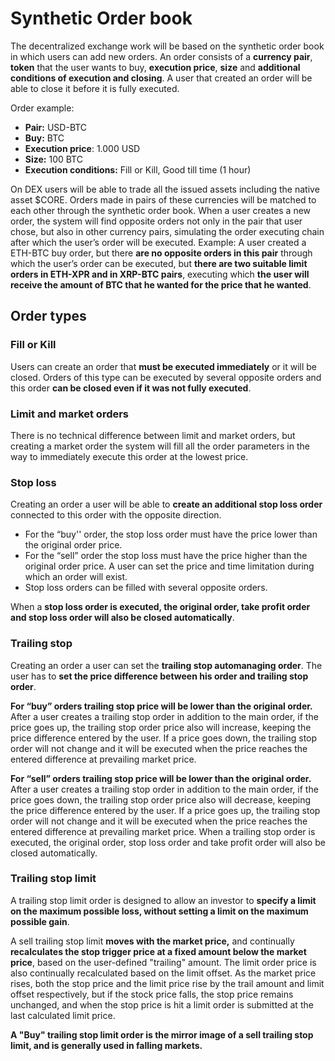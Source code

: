 
# Synthetic Order book
The decentralized exchange work will be based on the synthetic order book in which users can add new orders. 
An order consists of a **currency pair**, **token** that the user wants to buy, **execution price**, **size** and **additional conditions of execution and closing**. 
A user that created an order will be able to close it before it is fully executed.

Order example:
- **Pair:** USD-BTC
- **Buy:** BTC
- **Execution price**: 1.000 USD
- **Size:** 100 BTC
- **Execution conditions:** Fill or Kill, Good till time (1 hour)

On DEX users will be able to trade all the issued assets including the native asset $CORE.
Orders made in pairs of these currencies will be matched to each other through the synthetic order book. When a user creates a new order, the system will find opposite orders not only in the pair that user chose, but also in other currency pairs, simulating the order executing chain after which the user’s order will be executed.
Example:
A user created a ETH-BTC buy order, but there **are no opposite orders in this pair** through which the user’s order can be executed, 
but **there are two suitable limit orders in ETH-XPR and in XRP-BTC pairs**, executing which **the user will receive the amount of BTC that he wanted for the price that he wanted**.

## Order types

### Fill or Kill
Users can create an order that **must be executed immediately** or it will be closed. 
Orders of this type can be executed by several opposite orders and this order **can be closed even if it was not fully executed**.

### Limit and market orders
There is no technical difference between limit and market orders, 
but creating a market order the system will fill all the order parameters in the way to immediately execute this order at the lowest price.

### Stop loss
Creating an order a user will be able to **create an additional stop loss order** connected to this order with the opposite direction.

* For the “buy'' order, the stop loss order must have the price lower than the original order price.
* For the “sell” order the stop loss must have the price higher than the original order price. A user can set the price and time limitation during which an order will exist.
* Stop loss orders can be filled with several opposite orders.

When a **stop loss order is executed, the original order, take profit order and stop loss order will also be closed automatically**.

### Trailing stop
Creating an order a user can set the **trailing stop automanaging order**. The user has to **set the price difference between his order and trailing stop order**.

**For “buy” orders trailing stop price will be lower than the original order.** After a user creates a trailing stop order in addition to the main order, if the price goes up, the trailing stop order price also will increase, keeping the price difference entered by the user. If a price goes down, the trailing stop order will not change and it will be executed when the price reaches the entered difference at prevailing market price.

**For “sell” orders trailing stop price will be lower than the original order.** After a user creates a trailing stop order in addition to the main order, if the price goes down, the trailing stop order price also will decrease, keeping the price difference entered by the user. If a price goes up, the trailing stop order will not change and it will be executed when the price reaches the entered difference at prevailing market price.
When a trailing stop order is executed, the original order, stop loss order and take profit order will also be closed automatically.

### Trailing stop limit
A trailing stop limit order is designed to allow an investor to **specify a limit on the maximum possible loss, without setting a limit on the maximum possible gain**.

A sell trailing stop limit **moves with the market price,** and continually **recalculates the stop trigger price at a fixed amount below the market price**, based on the user-defined "trailing" amount.
The limit order price is also continually recalculated based on the limit offset. As the market price rises, both the stop price and the limit price rise by the trail amount and limit offset respectively, but if the stock price falls, the stop price remains unchanged, and when the stop price is hit a limit order is submitted at the last calculated limit price. 

**A "Buy" trailing stop limit order is the mirror image of a sell trailing stop limit, and is generally used in falling markets.**




